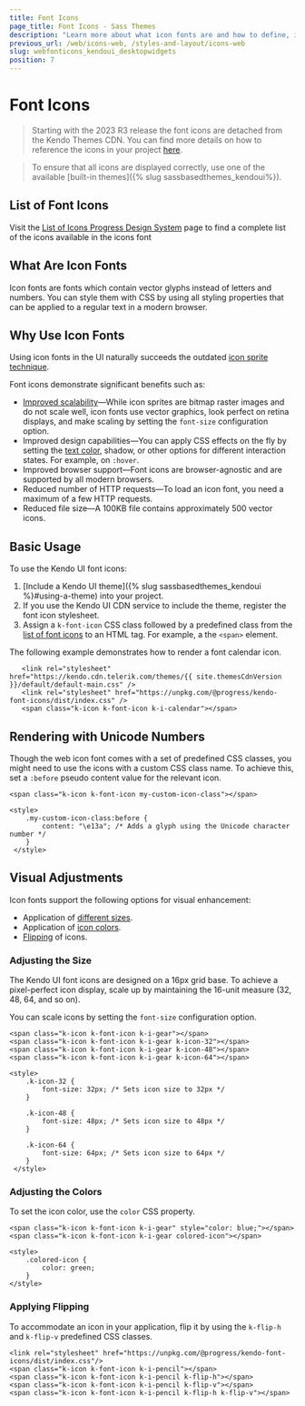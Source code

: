 ```yaml
---
title: Font Icons
page_title: Font Icons - Sass Themes
description: "Learn more about what icon fonts are and how to define, implement, and render the available Kendo UI Font Icons out of the supported list."
previous_url: /web/icons-web, /styles-and-layout/icons-web
slug: webfonticons_kendoui_desktopwidgets
position: 7
---
```


# Font Icons

> Starting with the 2023 R3 release the font icons are detached from the Kendo Themes CDN. You can find more details on how to reference the icons in your project [here](https://www.telerik.com/design-system/docs/foundation/iconography/font-icons/#usage).

> To ensure that all icons are displayed correctly, use one of the available [built-in themes]({% slug sassbasedthemes_kendoui%}).

## List of Font Icons

Visit the [List of Icons Progress Design System](https://www.telerik.com/design-system/docs/foundation/iconography/icon-list/) page to find a complete list of the icons available in the icons font 

## What Are Icon Fonts

Icon fonts are fonts which contain vector glyphs instead of letters and numbers. You can style them with CSS by using all styling properties that can be applied to a regular text in a modern browser.

## Why Use Icon Fonts

Using icon fonts in the UI naturally succeeds the outdated [icon sprite technique](https://developer.mozilla.org/en-US/docs/Web/CSS/CSS_Images/Implementing_image_sprites_in_CSS).

Font icons demonstrate significant benefits such as:

* [Improved scalability](#sizes)&mdash;While icon sprites are bitmap raster images and do not scale well, icon fonts use vector graphics, look perfect on retina displays, and make scaling by setting the `font-size` configuration option.
* Improved design capabilities&mdash;You can apply CSS effects on the fly by setting the [text color](#colors), shadow, or other options for different interaction states. For example, on `:hover`.
* Improved browser support&mdash;Font icons are browser-agnostic and are supported by all modern browsers.
* Reduced number of HTTP requests&mdash;To load an icon font, you need a maximum of a few HTTP requests.
* Reduced file size&mdash;A 100KB file contains approximately 500 vector icons.

## Basic Usage

To use the Kendo UI font icons:

 1. [Include a Kendo UI theme]({% slug sassbasedthemes_kendoui %}#using-a-theme) into your project.
 2. If you use the Kendo UI CDN service to include the theme, register the font icon stylesheet.
 3. Assign a `k-font-icon` CSS class followed by a predefined class from the [list of font icons](#icons-list) to an HTML tag. For example, a the `<span>` element.

 The following example demonstrates how to render a font calendar icon.
 ```
    <link rel="stylesheet" href="https://kendo.cdn.telerik.com/themes/{{ site.themesCdnVersion }}/default/default-main.css" />
    <link rel="stylesheet" href="https://unpkg.com/@progress/kendo-font-icons/dist/index.css" />
    <span class="k-icon k-font-icon k-i-calendar"></span>
 ```

## Rendering with Unicode Numbers

Though the web icon font comes with a set of predefined CSS classes, you might need to use the icons with a custom CSS class name. To achieve this, set a `:before` pseudo content value for the relevant icon.

```
<span class="k-icon k-font-icon my-custom-icon-class"></span>

<style>
    .my-custom-icon-class:before {
        content: "\e13a"; /* Adds a glyph using the Unicode character number */
    }
 </style>
 ```

## Visual Adjustments

Icon fonts support the following options for visual enhancement:

* Application of [different sizes](#qdjusting-the-size).
* Application of [icon colors](#adjusting-the-colors).
* [Flipping](#applying-flipping) of icons.

### Adjusting the Size

The Kendo UI font icons are designed on a 16px grid base. To achieve a pixel-perfect icon display, scale up by maintaining the 16-unit measure (32, 48, 64, and so on).

You can scale icons by setting the `font-size` configuration option.

```
<span class="k-icon k-font-icon k-i-gear"></span>
<span class="k-icon k-font-icon k-i-gear k-icon-32"></span>
<span class="k-icon k-font-icon k-i-gear k-icon-48"></span>
<span class="k-icon k-font-icon k-i-gear k-icon-64"></span>

<style>
    .k-icon-32 {
        font-size: 32px; /* Sets icon size to 32px */
    }

    .k-icon-48 {
        font-size: 48px; /* Sets icon size to 48px */
    }

    .k-icon-64 {
        font-size: 64px; /* Sets icon size to 64px */
    }
 </style>
 ```

### Adjusting the Colors

To set the icon color, use the `color` CSS property.

```
<span class="k-icon k-font-icon k-i-gear" style="color: blue;"></span>
<span class="k-icon k-font-icon k-i-gear colored-icon"></span>

<style>
    .colored-icon {
        color: green;
    }
</style>
```

### Applying Flipping

To accommodate an icon in your application, flip it by using the `k-flip-h` and `k-flip-v` predefined CSS classes.

```dojo
<link rel="stylesheet" href="https://unpkg.com/@progress/kendo-font-icons/dist/index.css"/>
<span class="k-icon k-font-icon k-i-pencil"></span>
<span class="k-icon k-font-icon k-i-pencil k-flip-h"></span>
<span class="k-icon k-font-icon k-i-pencil k-flip-v"></span>
<span class="k-icon k-font-icon k-i-pencil k-flip-h k-flip-v"></span>
```

